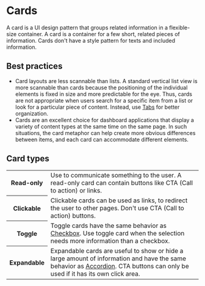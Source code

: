 # Cards

A card is a UI design pattern that groups related information in a flexible-size container. A card is a container for a few short, related pieces of information. Cards don't have a style pattern for texts and included information.

## Best practices

- Card layouts are less scannable than lists. A standard vertical list view is more scannable than cards because the positioning of the individual elements is fixed in size and more predictable for the eye. Thus, cards are not appropriate when users search for a specific item from a list or look for a particular piece of content. Instead, use [Tabs](/components/tabs) for better organization.
- Cards are an excellent choice for dashboard applications that display a variety of content types at the same time on the same page. In such situations, the card metaphor can help create more obvious differences between items, and each card can accommodate different elements.

## Card types

<table>
  <tbody>
    <tr>
      <th width={160}>Read-only</th>
      <td>Use to communicate something to the user. A read-only card can contain buttons like CTA (Call to action) or links.</td>
    </tr>
    <tr>
      <th>Clickable</th>
      <td>Clickable cards can be used as links, to redirect the user to other pages. Don't use CTA (Call to action) buttons.</td>
    </tr>
    <tr>
      <th>Toggle</th>
      <td>Toggle cards have the same behavior as <a href="/components/checkbox">Checkbox</a>. Use toggle card when the selection needs more information than a checkbox.</td>
    </tr>
    <tr>
      <th>Expandable</th>
      <td>Expandable cards are useful to show or hide a large amount of information and have the same behavior as <a href="/components/accordion">Accordion</a>. CTA buttons can only be used if it has its own click area.</td>
    </tr>
  </tbody>
</table>
